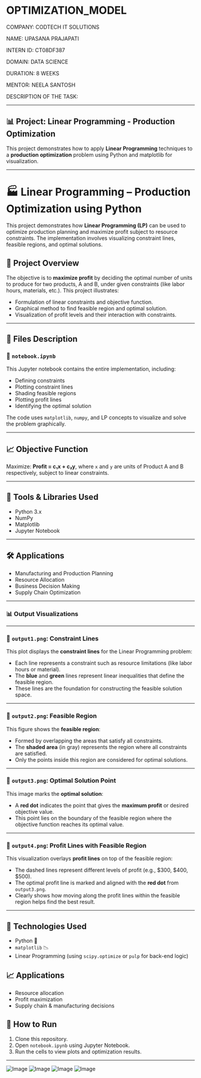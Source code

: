 # OPTIMIZATION_MODEL

COMPANY: CODTECH IT SOLUTIONS

NAME: UPASANA PRAJAPATI

INTERN ID: CT08DF387

DOMAIN: DATA SCIENCE

DURATION: 8 WEEKS

MENTOR: NEELA SANTOSH

DESCRIPTION OF THE TASK:


---

## 📊 Project: Linear Programming - Production Optimization

This project demonstrates how to apply **Linear Programming** techniques to a **production optimization** problem using Python and matplotlib for visualization.

---

# 🏭 Linear Programming – Production Optimization using Python

This project demonstrates how **Linear Programming (LP)** can be used to optimize production planning and maximize profit subject to resource constraints. The implementation involves visualizing constraint lines, feasible regions, and optimal solutions.

## 📘 Project Overview

The objective is to **maximize profit** by deciding the optimal number of units to produce for two products, A and B, under given constraints (like labor hours, materials, etc.). This project illustrates:

* Formulation of linear constraints and objective function.
* Graphical method to find feasible region and optimal solution.
* Visualization of profit levels and their interaction with constraints.

---

## 🧾 Files Description

### 🔹 `notebook.ipynb`

This Jupyter notebook contains the entire implementation, including:

* Defining constraints
* Plotting constraint lines
* Shading feasible regions
* Plotting profit lines
* Identifying the optimal solution

The code uses `matplotlib`, `numpy`, and LP concepts to visualize and solve the problem graphically.

---


## 📈 Objective Function

Maximize:
**Profit = c₁x + c₂y**,
where `x` and `y` are units of Product A and B respectively, subject to linear constraints.

---

## 🧰 Tools & Libraries Used

* Python 3.x
* NumPy
* Matplotlib
* Jupyter Notebook

---

## 🛠️ Applications

* Manufacturing and Production Planning
* Resource Allocation
* Business Decision Making
* Supply Chain Optimization

---


### 📊 Output Visualizations

---

### 📌 `output1.png`: Constraint Lines

This plot displays the **constraint lines** for the Linear Programming problem:

* Each line represents a constraint such as resource limitations (like labor hours or material).
* The **blue** and **green** lines represent linear inequalities that define the feasible region.
* These lines are the foundation for constructing the feasible solution space.

---

### 📌 `output2.png`: Feasible Region

This figure shows the **feasible region**:

* Formed by overlapping the areas that satisfy all constraints.
* The **shaded area** (in gray) represents the region where all constraints are satisfied.
* Only the points inside this region are considered for optimal solutions.

---

### 📌 `output3.png`: Optimal Solution Point

This image marks the **optimal solution**:

* A **red dot** indicates the point that gives the **maximum profit** or desired objective value.
* This point lies on the boundary of the feasible region where the objective function reaches its optimal value.

---

### 📌 `output4.png`: Profit Lines with Feasible Region

This visualization overlays **profit lines** on top of the feasible region:

* The dashed lines represent different levels of profit (e.g., \$300, \$400, \$500).
* The optimal profit line is marked and aligned with the **red dot** from `output3.png`.
* Clearly shows how moving along the profit lines within the feasible region helps find the best result.

---

## 🔧 Technologies Used

* Python 🐍
* `matplotlib` 📉
* Linear Programming (using `scipy.optimize` or `pulp` for back-end logic)

## 📈 Applications

* Resource allocation
* Profit maximization
* Supply chain & manufacturing decisions

## 📎 How to Run

1. Clone this repository.
2. Open `notebook.ipynb` using Jupyter Notebook.
3. Run the cells to view plots and optimization results.

---

![Image](https://github.com/user-attachments/assets/11cee66e-8b3e-45e4-a40b-10a162c9e906)
![Image](https://github.com/user-attachments/assets/d8cecdeb-e08e-4bc2-ad9a-5eae526aed83)
![Image](https://github.com/user-attachments/assets/35cfd0ba-f88d-41df-a6d0-31bef20c227e)
![Image](https://github.com/user-attachments/assets/11cc3682-0c88-4a1c-9449-0f2a7123b270)


